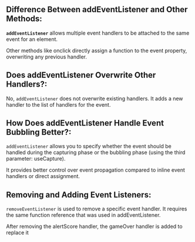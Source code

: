 ## Difference Between addEventListener and Other Methods:

**`addEventListener`** allows multiple event handlers to be attached to the same event for an element.

Other methods like onclick directly assign a function to the event property, overwriting any previous handler.

## Does addEventListener Overwrite Other Handlers?:

No, `addEventListener` does not overwrite existing handlers. It adds a new handler to the list of handlers for the event.

## How Does addEventListener Handle Event Bubbling Better?:

`addEventListener` allows you to specify whether the event should be handled during the capturing phase or the bubbling phase (using the third parameter: useCapture).

It provides better control over event propagation compared to inline event handlers or direct assignment.

## Removing and Adding Event Listeners:

`removeEventListener` is used to remove a specific event handler. It requires the same function reference that was used in addEventListener.

After removing the alertScore handler, the gameOver handler is added to replace it